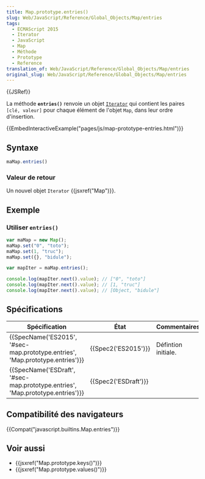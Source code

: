 ```yaml
---
title: Map.prototype.entries()
slug: Web/JavaScript/Reference/Global_Objects/Map/entries
tags:
  - ECMAScript 2015
  - Iterator
  - JavaScript
  - Map
  - Méthode
  - Prototype
  - Reference
translation_of: Web/JavaScript/Reference/Global_Objects/Map/entries
original_slug: Web/JavaScript/Reference/Global_Objects/Map/entries
---
```

{{JSRef}}

La méthode **`entries()`** renvoie un objet [`Iterator`](/fr/docs/Web/JavaScript/Guide/iterateurs_et_generateurs#Itérateurs) qui contient les paires `[clé, valeur]` pour chaque élément de l'objet `Map`, dans leur ordre d'insertion.

{{EmbedInteractiveExample("pages/js/map-prototype-entries.html")}}

## Syntaxe

```js
maMap.entries()
```

### Valeur de retour

Un nouvel objet `Iterator` {{jsxref("Map")}}.

## Exemple

### Utiliser `entries()`

```js
var maMap = new Map();
maMap.set("0", "toto");
maMap.set(1, "truc");
maMap.set({}, "bidule");

var mapIter = maMap.entries();

console.log(mapIter.next().value); // ["0", "toto"]
console.log(mapIter.next().value); // [1, "truc"]
console.log(mapIter.next().value); // [Object, "bidule"]
```

## Spécifications

| Spécification                                                                                            | État                         | Commentaires        |
| -------------------------------------------------------------------------------------------------------- | ---------------------------- | ------------------- |
| {{SpecName('ES2015', '#sec-map.prototype.entries', 'Map.prototype.entries')}} | {{Spec2('ES2015')}}     | Défintion initiale. |
| {{SpecName('ESDraft', '#sec-map.prototype.entries', 'Map.prototype.entries')}} | {{Spec2('ESDraft')}} |                     |

## Compatibilité des navigateurs

{{Compat("javascript.builtins.Map.entries")}}

## Voir aussi

- {{jsxref("Map.prototype.keys()")}}
- {{jsxref("Map.prototype.values()")}}
